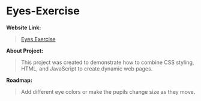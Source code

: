# Eyes-Exercise

**Website Link:**
><a href="http://carterdallen.github.io/Eyes-Exercise"> Eyes Exercise </a>

**About Project:** 
>This project was created to demonstrate how to combine CSS styling, HTML, and JavaScript to create dynamic web pages.

**Roadmap:** 
>Add different eye colors or make the pupils change size as they move.
